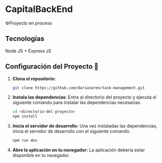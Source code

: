 # CapitalBackEnd
⚙Proyecto en proceso

## Tecnologías
Node JS + Express JS

## Configuración del Proyecto 🚀

1. **Clona el repositorio:**

   ```bash
   git clone https://github.com/darianaren/task-management.git
   ```

2. **Instala las dependencias**: Entra al directorio del proyecto y ejecuta el siguiente comando para instalar las dependencias necesarias.

   ```bash
   cd <directorio-del-proyecto>
   npm install
   ```

3. **Inicia el servidor de desarrollo:** Una vez instaladas las dependencias, inicia el servidor de desarrollo con el siguiente comando.

   ```bash
   npm run dev
   ```

4. **Abre la aplicación en tu navegador:** La aplicación debería estar disponible en tu navegador.
